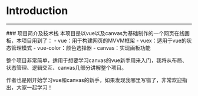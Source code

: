 # Introduction
<hr>
### 项目简介及技术栈
本项目是以vue以及canvas为基础制作的一个网页在线画板，本项目用到了：
- vue：用于构建网页的MVVM框架
- vuex：适用于vue的状态管理模式
- vue-color：颜色选择器
- canvas：实现画板功能

整个项目非常简单，适用于想要学习canvas的vue新手用来入门，我将从布局、状态管理、逻辑交互、canvas几部分讲解整个项目。

作者也是刚开始学习vue和canvas的新手，如果发现我哪里写错了，非常欢迎指出，大家一起学习！


